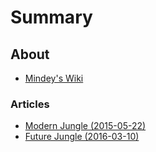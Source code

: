 # Summary

## About
* [Mindey's Wiki](README.md)

### Articles
* [Modern Jungle (2015-05-22)](articles/modern-jungle.md)
* [Future Jungle (2016-03-10)](articles/future-jungle.md)
